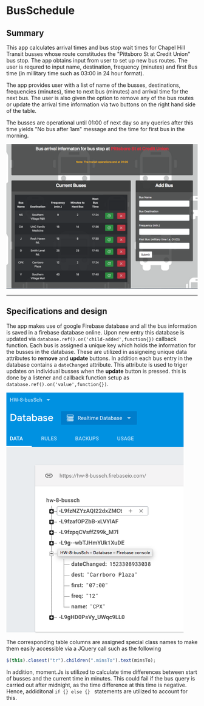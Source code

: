 # BusSchedule

## Summary 

This app calculates arrival times and bus stop wait times for Chapel Hill Transit busses whose route constitudes the "Pittsboro St at Credit Union" bus stop. The app obtains input from user to set up new bus routes. The user is requred to input name, destination, frequency (minutes) and first Bus time (in millitary time such as 03:00 in 24 hour format).

The app provides user with a list of name of the busses, destinations, frequencies (minutes), time to next bus (minutes) and arrival time for the next bus.  The user is also given the option to remove any of the bus routes or update the arrival time information via two buttons on the right hand side of the table.

The busses are operational until 01:00 of next day so any queries after this time yields "No bus after 1am" message and the time for first bus in the morning.

![app layout](assets/images/app.png)

---

## Specifications and design

The app makes use of google Firebase database and all the bus information is saved in a firebase database online. Upon new entry this database is updated via ```database.ref().on('child-added',function{})``` callback function. Each bus is assigned a unique key which holds the information for the busses in the database. These are utilized in assigneing unique data attributes to **remove** and **update** buttons. In addition each bus entry in the database contains a ```dateChanged``` attribute. This attribute is used to triger updates on individual busses when the **update** button is pressed. this is done by a listener and callback function setup as ```database.ref().on('value',function{})```. 

![database](assets/images/db.png)

The corresponding table columns are assigned special class names to make them easily accessible via a JQuery call such as the following

```javascript
$(this).closest("tr").children(".minsTo").text(minsTo);
```
In addition, moment.Js is utilized to calculate time differences between start of busses and the current time in minutes. This could fail if the bus query is carried out after midnight, as the time difference at this time is negative. Hence, addiditonal ```if {} else {} ``` statements are utilized to account for this. 